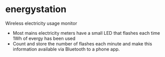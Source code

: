 # energystation
Wireless electricity usage monitor

- Most mains electricity meters have a small LED that flashes each time 1Wh of evergy has been used
- Count and store the number of flashes each minute and make this information available via Bluetooth to a phone app.
